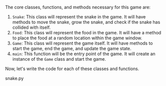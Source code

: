 The core classes, functions, and methods necessary for this game are:

1. `Snake`: This class will represent the snake in the game. It will have methods to move the snake, grow the snake, and check if the snake has collided with itself.
2. `Food`: This class will represent the food in the game. It will have a method to place the food at a random location within the game window.
3. `Game`: This class will represent the game itself. It will have methods to start the game, end the game, and update the game state.
4. `main`: This function will be the entry point of the game. It will create an instance of the `Game` class and start the game.

Now, let's write the code for each of these classes and functions.

snake.py
